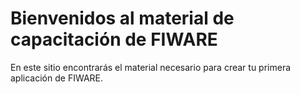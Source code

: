 # Bienvenidos al material de capacitación de FIWARE

En este sitio encontrarás el material necesario para crear tu primera aplicación de FIWARE.
